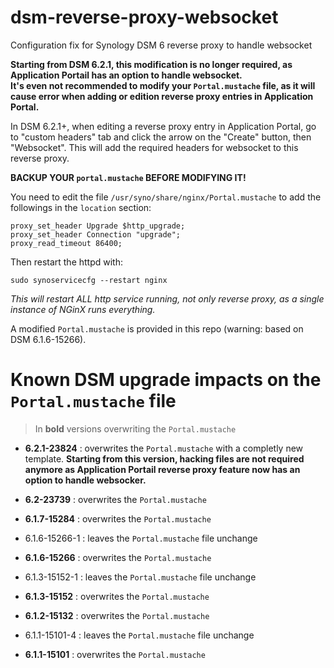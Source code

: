 # dsm-reverse-proxy-websocket
Configuration fix for Synology DSM 6 reverse proxy to handle websocket

**Starting from  DSM 6.2.1, this modification is no longer required, as Application Portail has an option to handle websocket.  
It's even not recommended to modify your `Portal.mustache` file, as it will cause error when adding or edition reverse proxy entries in Application Portal.**

In DSM 6.2.1+, when editing a reverse proxy entry in Application Portal, go to "custom headers" tab and click the arrow on the "Create" button, then "Websocket". This will add the required headers for websocket to this reverse proxy.

**BACKUP YOUR `portal.mustache` BEFORE MODIFYING IT!**

You need to edit the file `/usr/syno/share/nginx/Portal.mustache` to add the followings in the `location` section:

```
proxy_set_header Upgrade $http_upgrade;
proxy_set_header Connection "upgrade";
proxy_read_timeout 86400;
```

Then restart the httpd with: 
```
sudo synoservicecfg --restart nginx
```

*This will restart ALL http service running, not only reverse proxy, as a single instance of NGinX runs everything.*


A modified `Portal.mustache` is provided in this repo (warning: based on DSM 6.1.6-15266).

# Known DSM upgrade impacts on the `Portal.mustache` file

> In **bold** versions overwriting the `Portal.mustache`

- **6.2.1-23824** : overwrites the `Portal.mustache` with a completly new template. **Starting from this version, hacking files are not required anymore as Application Portail reverse proxy feature now has an option to handle websocker.**

- **6.2-23739** : overwrites the `Portal.mustache`
- **6.1.7-15284** : overwrites the `Portal.mustache`
- 6.1.6-15266-1 : leaves the `Portal.mustache` file unchange
- **6.1.6-15266** : overwrites the `Portal.mustache`
- 6.1.3-15152-1 : leaves the `Portal.mustache` file unchange
- **6.1.3-15152** : overwrites the `Portal.mustache`
- **6.1.2-15132** : overwrites the `Portal.mustache`
- 6.1.1-15101-4 : leaves the `Portal.mustache` file unchange
- **6.1.1-15101** : overwrites the `Portal.mustache`
